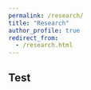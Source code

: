 ```yaml
---
permalink: /research/
title: "Research"
author_profile: true
redirect_from: 
  - /research.html
---
```


## Test
